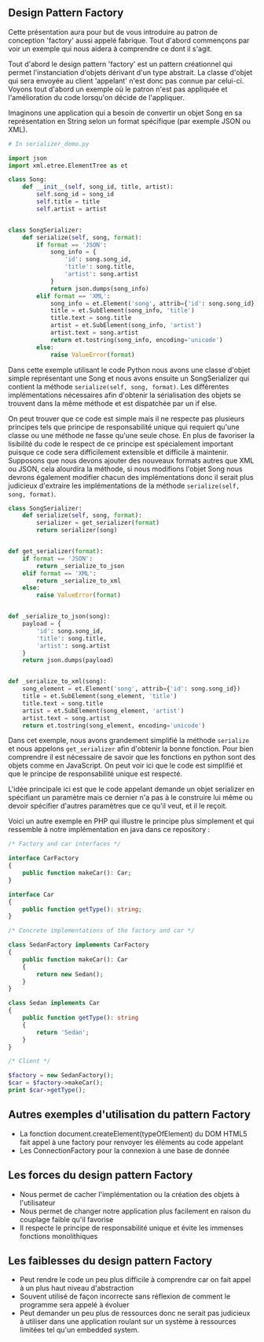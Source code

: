 ## Design Pattern Factory

Cette présentation aura pour but de vous introduire au patron de conception 'factory' aussi appelé fabrique. Tout
d'abord commençons par voir un exemple qui nous aidera à comprendre ce dont il s'agit.

Tout d'abord le design pattern 'factory' est un pattern créationnel qui permet l'instanciation d'objets dérivant d'un
type abstrait. La classe d'objet qui sera envoyée au client 'appelant' n'est donc pas connue par celui-ci. Voyons tout
d'abord un exemple où le patron n'est pas appliquée et l'amélioration du code lorsqu'on décide de l'appliquer.

Imaginons une application qui a besoin de convertir un objet Song en sa représentation en String selon un format spécifique
(par exemple JSON ou XML). 

```python
# In serializer_demo.py

import json
import xml.etree.ElementTree as et

class Song:
    def __init__(self, song_id, title, artist):
        self.song_id = song_id
        self.title = title
        self.artist = artist


class SongSerializer:
    def serialize(self, song, format):
        if format == 'JSON':
            song_info = {
                'id': song.song_id,
                'title': song.title,
                'artist': song.artist
            }
            return json.dumps(song_info)
        elif format == 'XML':
            song_info = et.Element('song', attrib={'id': song.song_id})
            title = et.SubElement(song_info, 'title')
            title.text = song.title
            artist = et.SubElement(song_info, 'artist')
            artist.text = song.artist
            return et.tostring(song_info, encoding='unicode')
        else:
            raise ValueError(format)
```

Dans cette exemple utilisant le code Python nous avons une classe d'objet simple représentant une Song et nous avons
ensuite un SongSerializer qui contient la méthode `serialize(self, song, format)`. Les différentes implémentations nécessaires
afin d'obtenir la sérialisation des objets se trouvent dans la même méthode et est dispatchée par un if else.

On peut trouver que ce code est simple mais il ne respecte pas plusieurs principes tels que principe de responsabilité unique
qui requiert qu'une classe ou une méthode ne fasse qu'une seule chose. En plus de favoriser la lisibilité du code le respect 
de ce principe est spécialement important puisque ce code sera difficilement extensible et difficile à maintenir. Supposons que nous
devons ajouter des nouveaux formats autres que XML ou JSON, cela alourdira la méthode, si nous modifions l'objet Song nous devrons également
modifier chacun des implémentations donc il serait plus judicieux d'extraire les implémentations de la méthode `serialize(self, song, format)`.

```python
class SongSerializer:
    def serialize(self, song, format):
        serializer = get_serializer(format)
        return serializer(song)


def get_serializer(format):
    if format == 'JSON':
        return _serialize_to_json
    elif format == 'XML':
        return _serialize_to_xml
    else:
        raise ValueError(format)


def _serialize_to_json(song):
    payload = {
        'id': song.song_id,
        'title': song.title,
        'artist': song.artist
    }
    return json.dumps(payload)


def _serialize_to_xml(song):
    song_element = et.Element('song', attrib={'id': song.song_id})
    title = et.SubElement(song_element, 'title')
    title.text = song.title
    artist = et.SubElement(song_element, 'artist')
    artist.text = song.artist
    return et.tostring(song_element, encoding='unicode')
```

Dans cet exemple, nous avons grandement simplifié la méthode `serialize` et nous appelons `get_serializer` afin d'obtenir
la bonne fonction. Pour bien comprendre il est nécessaire de savoir que les fonctions en python sont des objets comme 
en JavaScript. On peut voir ici que le code est simplifié et que le principe de responsabilité unique est respecté.

L'idée principale ici est que le code appelant demande un objet serializer en spécifiant un paramètre mais ce dernier
n'a pas à le construire lui même ou devoir spécifier d'autres paramètres que ce qu'il veut, et il le reçoit.

Voici un autre exemple en PHP qui illustre le principe plus simplement et qui ressemble à notre implémentation en java dans ce repository :

```php
/* Factory and car interfaces */

interface CarFactory
{
    public function makeCar(): Car;
}

interface Car
{
    public function getType(): string;
}

/* Concrete implementations of the factory and car */

class SedanFactory implements CarFactory
{
    public function makeCar(): Car
    {
        return new Sedan();
    }
}

class Sedan implements Car
{
    public function getType(): string
    {
        return 'Sedan';
    }
}

/* Client */

$factory = new SedanFactory();
$car = $factory->makeCar();
print $car->getType();
```


## Autres exemples d'utilisation du pattern Factory

* La fonction document.createElement(typeOfElement) du DOM HTML5 fait appel à une factory pour renvoyer les éléments au code appelant
* Les ConnectionFactory pour la connexion à une base de donnée

## Les forces du design pattern Factory

* Nous permet de cacher l'implémentation ou la création des objets à l'utilisateur
* Nous permet de changer notre application plus facilement en raison du couplage faible qu'il favorise
* Il respecte le principe de responsabilité unique et évite les immenses fonctions monolithiques


## Les faiblesses du design pattern Factory

* Peut rendre le code un peu plus difficile à comprendre car on fait appel à un plus haut niveau d'abstraction
* Souvent utilisé de façon incorrecte sans réflexion de comment le programme sera appelé à évoluer
* Peut demander un peu plus de ressources donc ne serait pas judicieux à utiliser dans une application roulant sur un système à ressources limitées tel qu'un embedded system.